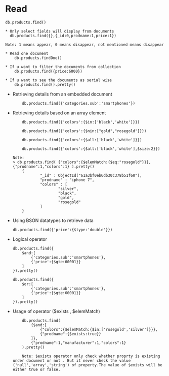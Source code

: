 # Read

    db.products.find()

    * Only select fields will display from documents 
      db.products.find({},{_id:0,prodname:1,price:1})

    Note: 1 means appear, 0 means disappear, not mentioned means disappear  

    * Read one document
        db.products.findOne()

    * If u want to filter the documents from collection
        db.products.find({price:6000}) 

    * If u want to see the documents as serial wise
        db.products.find().pretty()

- Retrieving details from an embedded document 
    ```
        db.products.find({'categories.sub':'smartphones'})
    ```    

- Retrieving details based on an array element
    ```
        db.products.find({'colors':{$in:['black','white']}})

        db.products.find({'colors':{$nin:["gold","rosegold"]}})

        db.products.find({'colors':{$all:['black','white']}}) 

        db.products.find({'colors':{$all:['black','white'],$size:2}}) 

    Note:  
    > db.products.find( {"colors":{$elemMatch:{$eq:"rosegold"}}}, {"prodname":1,"colors":1} ).pretty()
        {
                "_id" : ObjectId("61a3bf0eb6db30c378b51f60"),
                "prodname" : "iphone 7",
                "colors" : [
                        "silver",
                        "black",
                        "gold",
                        "rosegold"
                ]
        }
    ```    

- Using BSON datatypes to retrieve data
    ```
    db.products.find({'price':{$type:'double'}})
    ```

- Logical operator
    ```
    db.products.find({
        $and:[
            {'categories.sub':'smartphones'},
            {'price':{$gte:60001}}
        ]
    }).pretty() 

    db.products.find({
        $or:[
            {'categories.sub':'smartphones'},
            {'price':{$gte:60001}}
        ]
    }).pretty()  
    ```  
   
- Usage of operator ($exists , $elemMatch) 
    ```
        db.products.find( 
            {$and:[
                {"colors":{$elemMatch:{$in:['rosegold','silver']}}},
                {"prodname":{$exists:true}}
            ]},
            {"prodname":1,"manufacturer":1,"colors":1}
        ).pretty() 

        Note: $exists operator only check whether proprty is existing under document or not . But it never check the value ('null','array','string') of property.The value of $exists will be either true or false.  
    ```       

          
        


        
